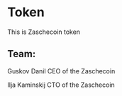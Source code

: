 # Token
This is Zaschecoin token

## Team:

Guskov Danil CEO of the Zaschecoin

Ilja Kaminskij CTO of the Zaschecoin
